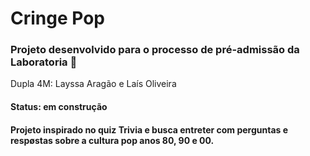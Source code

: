 # Cringe Pop 

### Projeto desenvolvido para o processo de pré-admissão da Laboratoria 💛 
Dupla 4M: Layssa Aragão e Laís Oliveira 
#### Status: em construção
#### Projeto inspirado no quiz Trivia e busca entreter com perguntas e respøstas sobre a cultura pop anos 80, 90 e 00.
